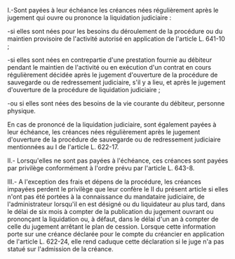 I.-Sont payées à leur échéance les créances nées régulièrement après le jugement qui ouvre ou prononce la liquidation judiciaire :


-si elles sont nées pour les besoins du déroulement de la procédure ou du maintien provisoire de l'activité autorisé en application de l'article L. 641-10 ;


-si elles sont nées en contrepartie d'une prestation fournie au débiteur pendant le maintien de l'activité ou en exécution d'un contrat en cours régulièrement décidée après le jugement d'ouverture de la procédure de sauvegarde ou de redressement judiciaire, s'il y a lieu, et après le jugement d'ouverture de la procédure de liquidation judiciaire ;


-ou si elles sont nées des besoins de la vie courante du débiteur, personne physique.


En cas de prononcé de la liquidation judiciaire, sont également payées à leur échéance, les créances nées régulièrement après le jugement d'ouverture de la procédure de sauvegarde ou de redressement judiciaire mentionnées au I de l'article L. 622-17.


II.- Lorsqu'elles ne sont pas payées à l'échéance, ces créances sont payées par privilège conformément à l'ordre prévu par l'article L. 643-8.


III.- A l'exception des frais et dépens de la procédure, les créances impayées perdent le privilège que leur confère le II du présent article si elles n'ont pas été portées à la connaissance du mandataire judiciaire, de l'administrateur lorsqu'il en est désigné ou du liquidateur au plus tard, dans le délai de six mois à compter de la publication du jugement ouvrant ou prononçant la liquidation ou, à défaut, dans le délai d'un an à compter de celle du jugement arrêtant le plan de cession. Lorsque cette information porte sur une créance déclarée pour le compte du créancier en application de l'article L. 622-24, elle rend caduque cette déclaration si le juge n'a pas statué sur l'admission de la créance.

